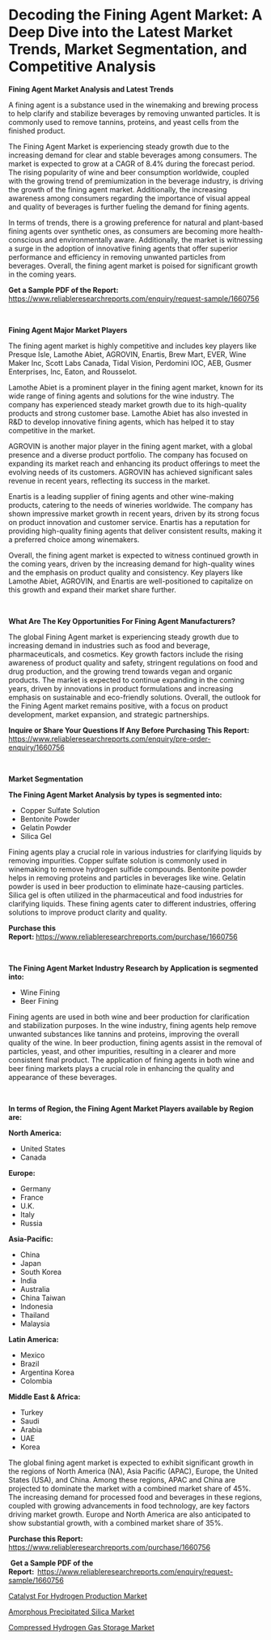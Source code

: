 <p><h1>Decoding the Fining Agent Market: A Deep Dive into the Latest Market Trends, Market Segmentation, and Competitive Analysis</h1></p><p><strong>Fining Agent Market Analysis and Latest Trends</strong></p>
<p><p>A fining agent is a substance used in the winemaking and brewing process to help clarify and stabilize beverages by removing unwanted particles. It is commonly used to remove tannins, proteins, and yeast cells from the finished product.</p><p>The Fining Agent Market is experiencing steady growth due to the increasing demand for clear and stable beverages among consumers. The market is expected to grow at a CAGR of 8.4% during the forecast period. The rising popularity of wine and beer consumption worldwide, coupled with the growing trend of premiumization in the beverage industry, is driving the growth of the fining agent market. Additionally, the increasing awareness among consumers regarding the importance of visual appeal and quality of beverages is further fueling the demand for fining agents.</p><p>In terms of trends, there is a growing preference for natural and plant-based fining agents over synthetic ones, as consumers are becoming more health-conscious and environmentally aware. Additionally, the market is witnessing a surge in the adoption of innovative fining agents that offer superior performance and efficiency in removing unwanted particles from beverages. Overall, the fining agent market is poised for significant growth in the coming years.</p></p>
<p><strong>Get a Sample PDF of the Report:&nbsp;</strong> <a href="https://www.reliableresearchreports.com/enquiry/request-sample/1660756">https://www.reliableresearchreports.com/enquiry/request-sample/1660756</a></p>
<p>&nbsp;</p>
<p><strong>Fining Agent Major Market Players</strong></p>
<p><p>The fining agent market is highly competitive and includes key players like Presque Isle, Lamothe Abiet, AGROVIN, Enartis, Brew Mart, EVER, Wine Maker Inc, Scott Labs Canada, Tidal Vision, Perdomini IOC, AEB, Gusmer Enterprises, Inc, Eaton, and Rousselot.</p><p>Lamothe Abiet is a prominent player in the fining agent market, known for its wide range of fining agents and solutions for the wine industry. The company has experienced steady market growth due to its high-quality products and strong customer base. Lamothe Abiet has also invested in R&D to develop innovative fining agents, which has helped it to stay competitive in the market.</p><p>AGROVIN is another major player in the fining agent market, with a global presence and a diverse product portfolio. The company has focused on expanding its market reach and enhancing its product offerings to meet the evolving needs of its customers. AGROVIN has achieved significant sales revenue in recent years, reflecting its success in the market.</p><p>Enartis is a leading supplier of fining agents and other wine-making products, catering to the needs of wineries worldwide. The company has shown impressive market growth in recent years, driven by its strong focus on product innovation and customer service. Enartis has a reputation for providing high-quality fining agents that deliver consistent results, making it a preferred choice among winemakers.</p><p>Overall, the fining agent market is expected to witness continued growth in the coming years, driven by the increasing demand for high-quality wines and the emphasis on product quality and consistency. Key players like Lamothe Abiet, AGROVIN, and Enartis are well-positioned to capitalize on this growth and expand their market share further.</p></p>
<p>&nbsp;</p>
<p><strong>What Are The Key Opportunities For Fining Agent Manufacturers?</strong></p>
<p><p>The global Fining Agent market is experiencing steady growth due to increasing demand in industries such as food and beverage, pharmaceuticals, and cosmetics. Key growth factors include the rising awareness of product quality and safety, stringent regulations on food and drug production, and the growing trend towards vegan and organic products. The market is expected to continue expanding in the coming years, driven by innovations in product formulations and increasing emphasis on sustainable and eco-friendly solutions. Overall, the outlook for the Fining Agent market remains positive, with a focus on product development, market expansion, and strategic partnerships.</p></p>
<p><strong>Inquire or Share Your Questions If Any Before Purchasing This Report:</strong> <a href="https://www.reliableresearchreports.com/enquiry/pre-order-enquiry/1660756">https://www.reliableresearchreports.com/enquiry/pre-order-enquiry/1660756</a></p>
<p>&nbsp;</p>
<p><strong>Market Segmentation</strong></p>
<p><strong>The Fining Agent Market Analysis by types is segmented into:</strong></p>
<p><ul><li>Copper Sulfate Solution</li><li>Bentonite Powder</li><li>Gelatin Powder</li><li>Silica Gel</li></ul></p>
<p><p>Fining agents play a crucial role in various industries for clarifying liquids by removing impurities. Copper sulfate solution is commonly used in winemaking to remove hydrogen sulfide compounds. Bentonite powder helps in removing proteins and particles in beverages like wine. Gelatin powder is used in beer production to eliminate haze-causing particles. Silica gel is often utilized in the pharmaceutical and food industries for clarifying liquids. These fining agents cater to different industries, offering solutions to improve product clarity and quality.</p></p>
<p><strong>Purchase this Report:&nbsp;</strong><a href="https://www.reliableresearchreports.com/purchase/1660756">https://www.reliableresearchreports.com/purchase/1660756</a></p>
<p>&nbsp;</p>
<p><strong>The Fining Agent Market Industry Research by Application is segmented into:</strong></p>
<p><ul><li>Wine Fining</li><li>Beer Fining</li></ul></p>
<p><p>Fining agents are used in both wine and beer production for clarification and stabilization purposes. In the wine industry, fining agents help remove unwanted substances like tannins and proteins, improving the overall quality of the wine. In beer production, fining agents assist in the removal of particles, yeast, and other impurities, resulting in a clearer and more consistent final product. The application of fining agents in both wine and beer fining markets plays a crucial role in enhancing the quality and appearance of these beverages.</p></p>
<p>&nbsp;</p>
<p><strong>In terms of Region, the Fining Agent Market Players available by Region are:</strong></p>
<p>
    <p> <strong> North America: </strong>
        <ul>
            <li>United States</li>
            <li>Canada</li>
        </ul>
        </p> 
    <p> <strong> Europe: </strong>
        <ul>
            <li>Germany</li>
            <li>France</li>
            <li>U.K.</li>
            <li>Italy</li>
            <li>Russia</li>
        </ul>
        </p> 
    <p> <strong> Asia-Pacific: </strong>
        <ul>
            <li>China</li>
            <li>Japan</li>
            <li>South Korea</li>
            <li>India</li>
            <li>Australia</li>
            <li>China Taiwan</li>
            <li>Indonesia</li>
            <li>Thailand</li>
            <li>Malaysia</li>
        </ul>
        </p> 
    <p> <strong> Latin America: </strong>
        <ul>
            <li>Mexico</li>
            <li>Brazil</li>
            <li>Argentina Korea</li>
            <li>Colombia</li>
        </ul>
        </p> 
    <p> <strong> Middle East & Africa: </strong>
        <ul>
            <li>Turkey</li>
            <li>Saudi</li>
            <li>Arabia</li>
            <li>UAE</li>
            <li>Korea</li>
        </ul>
    </p>
    </p>
<p><p>The global fining agent market is expected to exhibit significant growth in the regions of North America (NA), Asia Pacific (APAC), Europe, the United States (USA), and China. Among these regions, APAC and China are projected to dominate the market with a combined market share of 45%. The increasing demand for processed food and beverages in these regions, coupled with growing advancements in food technology, are key factors driving market growth. Europe and North America are also anticipated to show substantial growth, with a combined market share of 35%.</p></p>
<p><strong>Purchase this Report: </strong><a href="https://www.reliableresearchreports.com/purchase/1660756">https://www.reliableresearchreports.com/purchase/1660756</a></p>
<p>&nbsp;<strong>Get a Sample PDF of the Report:&nbsp;&nbsp;</strong><a href="https://www.reliableresearchreports.com/enquiry/request-sample/1660756">https://www.reliableresearchreports.com/enquiry/request-sample/1660756</a></p>
<p><strong></strong></p>
<p><p><a href="https://github.com/mauripalmi/Market-Research-Report-List-2/blob/main/catalyst-for-hydrogen-production-market.md">Catalyst For Hydrogen Production Market</a></p><p><a href="https://github.com/nicoletavirag/Market-Research-Report-List-2/blob/main/amorphous-precipitated-silica-market.md">Amorphous Precipitated Silica Market</a></p><p><a href="https://github.com/gulaimolin/Market-Research-Report-List-3/blob/main/compressed-hydrogen-gas-storage-market.md">Compressed Hydrogen Gas Storage Market</a></p></p>